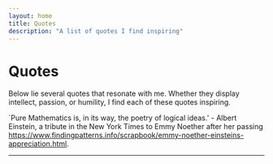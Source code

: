```yaml
---
layout: home
title: Quotes
description: "A list of quotes I find inspiring"
---
```

# Quotes

Below lie several quotes that resonate with me. Whether they display intellect, passion, or humility, I find each of these quotes inspiring.


`Pure Mathematics is, in its way, the poetry of logical ideas.' - Albert Einstein, a tribute in the New York Times to Emmy Noether after her passing https://www.findingpatterns.info/scrapbook/emmy-noether-einsteins-appreciation.html.


---

[Galois Theory]: notes/main.pdf
[Abstract Algebra]: notes/Abstract_Algebra_cheat_sheet_2023.pdf
[pure math ideas]: notes/pure_math_topics.pdf
